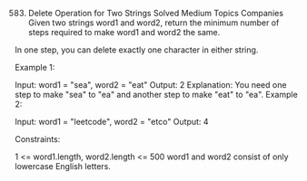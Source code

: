 583. Delete Operation for Two Strings
Solved
Medium
Topics
Companies
Given two strings word1 and word2, return the minimum number of steps required to make word1 and word2 the same.

In one step, you can delete exactly one character in either string.

 

Example 1:

Input: word1 = "sea", word2 = "eat"
Output: 2
Explanation: You need one step to make "sea" to "ea" and another step to make "eat" to "ea".
Example 2:

Input: word1 = "leetcode", word2 = "etco"
Output: 4
 

Constraints:

1 <= word1.length, word2.length <= 500
word1 and word2 consist of only lowercase English letters.
